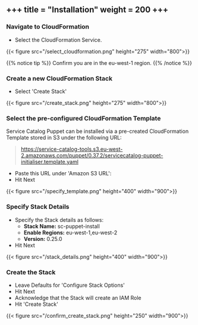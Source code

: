 +++
title = "Installation"
weight = 200
+++
---


### Navigate to CloudFormation

- Select the CloudFormation Service.

{{< figure src="/select_cloudformation.png" height="275" width="800">}}

{{% notice tip %}}
Confirm you are in the eu-west-1 region.
{{% /notice %}}

### Create a new CloudFormation Stack

- Select 'Create Stack'

{{< figure src="/create_stack.png" height="275" width="800">}}

### Select the pre-configured CloudFormation Template
Service Catalog Puppet can be installed via a pre-created CloudFormation Template stored in S3 under the following URL:
> https://service-catalog-tools.s3.eu-west-2.amazonaws.com/puppet/0.37.2/servicecatalog-puppet-initialiser.template.yaml

- Paste this URL under 'Amazon S3 URL': 
- Hit Next

{{< figure src="/specify_template.png" height="400" width="900">}}

### Specify Stack Details

- Specify the Stack details as follows:
    - **Stack Name:** sc-puppet-install
    - **Enable Regions:** eu-west-1,eu-west-2
    - **Version:** 0.25.0
- Hit Next

{{< figure src="/stack_details.png" height="400" width="900">}}

### Create the Stack

- Leave Defaults for 'Configure Stack Options'
- Hit Next
- Acknowledge that the Stack will create an IAM Role
- Hit 'Create Stack'

{{< figure src="/confirm_create_stack.png" height="250" width="900">}}